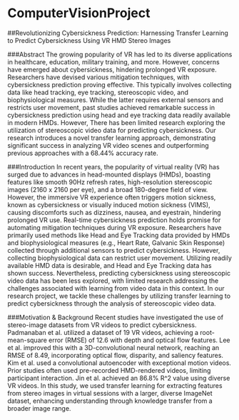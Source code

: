 # ComputerVisionProject

##Revolutionizing Cybersickness Prediction: Harnessing Transfer Learning to Predict Cybersickness Using VR HMD Stereo Images

###Abstract
The growing popularity of VR has led to its diverse applications in healthcare, education, military training, and more. However, concerns have emerged about cybersickness, hindering prolonged VR exposure. Researchers have devised various mitigation techniques, with cybersickness prediction proving effective. This typically involves collecting data like head tracking, eye tracking, stereoscopic video, and biophysiological measures. While the latter requires external sensors and restricts user movement, past studies achieved remarkable success in cybersickness prediction using head and eye tracking data readily available in modern HMDs. However, There has been limited research exploring the utilization of stereoscopic video data for predicting cybersickness. Our research introduces a novel transfer learning approach, demonstrating significant success in analyzing VR video scenes and outperforming previous approaches with a 68.44% accuracy rate.

###Introduction
In recent years, the popularity of virtual reality (VR) has surged due to advances in head-mounted displays (HMDs), boasting features like smooth 90Hz refresh rates, high-resolution stereoscopic images (2160 x 2160 per eye), and a broad 180-degree field of view. However, the immersive VR experience often triggers motion sickness, known as cybersickness or visually induced motion sickness (VIMS), causing discomforts such as dizziness, nausea, and eyestrain, hindering prolonged VR use. Real-time cybersickness prediction holds promise for automating mitigation techniques during VR exposure. Researchers have primarily used methods like Head and Eye Tracking data provided by HMDs and biophysiological measures (e.g., Heart Rate, Galvanic Skin Response) collected through additional sensors to predict cybersickness. However, collecting biophysiological data can restrict user movement. Utilizing readily available HMD data is desirable, and Head and Eye Tracking data has shown success. Nevertheless, predicting cybersickness using stereoscopic video data has been less explored, with limited research addressing the challenges associated with learning from video data in this context. In our research project, we tackle these challenges by utilizing transfer learning to predict cybersickness through the analysis of stereoscopic video data.

###Motivation & Background
Recent studies have investigated the use of stereo-image datasets from VR videos to predict cybersickness. Padmanaban et al. utilized a dataset of 19 VR videos, achieving a root-mean-square error (RMSE) of 12.6 with depth and optical flow features. Lee et al. improved this with a 3D-convolutional neural network, reaching an RMSE of 8.49, incorporating optical flow, disparity, and saliency features. Kim et al. used a convolutional autoencoder with exceptional motion videos. Prior studies often used pre-recorded HMD-rendered videos, limiting participant interaction. Jin et al. achieved an 86.8% R^2 value using diverse VR videos. In this study, we used transfer learning for extracting features from stereo images in virtual sessions with a larger, diverse ImageNet dataset, enhancing understanding through knowledge transfer from a broader image range.


